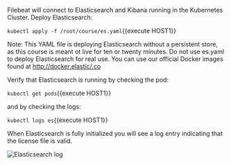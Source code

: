 Filebeat will connect to Elasticsearch and Kibana running in the Kubernetes Cluster.  Deploy Elasticsearch:

`kubectl apply -f /root/course/es.yaml`{{execute HOST1}}

Note: This YAML file is deploying Elasticsearch without a persistent store, as this course is meant ot live for ten or twenty minutes.  Do not use es.yaml to deploy Elasticsearch for real use.  You can use our official Docker images found at http://docker.elastic/.co

Verify that Elasticsearch is running by checking the pod:

`kubectl get pods`{{execute HOST1}}

and by checking the logs:

`kubectl logs es`{{execute HOST1}}

When Elasticsearch is fully initialized you will see a log entry indicating that the license file is valid.

![Elasticsearch log](https://user-images.githubusercontent.com/25182304/43620198-8830e4a6-969f-11e8-9c05-0cd6ffc5ab96.png)
